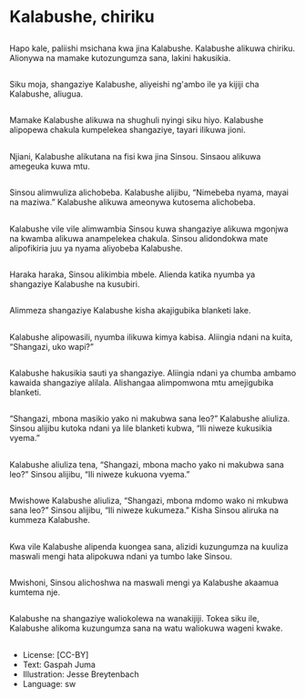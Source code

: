 # Kalabushe, chiriku

##
Hapo kale, paliishi msichana
kwa jina Kalabushe.
Kalabushe alikuwa chiriku.
Alionywa na mamake
kutozungumza sana, lakini
hakusikia.

##
Siku moja, shangaziye
Kalabushe, aliyeishi ng'ambo ile
ya kijiji cha Kalabushe, aliugua.

##
Mamake Kalabushe alikuwa na
shughuli nyingi siku hiyo.
Kalabushe alipopewa chakula
kumpelekea shangaziye, tayari
ilikuwa jioni.

##
Njiani, Kalabushe alikutana na
fisi kwa jina Sinsou.
Sinsaou alikuwa amegeuka
kuwa mtu.

##
Sinsou alimwuliza alichobeba.
Kalabushe alijibu, “Nimebeba
nyama, mayai na maziwa.”
Kalabushe alikuwa ameonywa
kutosema alichobeba.

##
Kalabushe vile vile alimwambia
Sinsou kuwa shangaziye
alikuwa mgonjwa na kwamba
alikuwa anampelekea chakula.
Sinsou alidondokwa mate
alipofikiria juu ya nyama
aliyobeba Kalabushe.

##
Haraka haraka, Sinsou alikimbia
mbele.
Alienda katika nyumba ya
shangaziye Kalabushe na
kusubiri.

##
Alimmeza shangaziye
Kalabushe kisha akajigubika
blanketi lake.

##
Kalabushe alipowasili, nyumba
ilikuwa kimya kabisa.
Aliingia ndani na kuita,
“Shangazi, uko wapi?”

##
Kalabushe hakusikia sauti ya
shangaziye.
Aliingia ndani ya chumba
ambamo kawaida shangaziye
alilala.
Alishangaa alimpomwona mtu
amejigubika blanketi.

##
“Shangazi, mbona masikio yako
ni makubwa sana leo?”
Kalabushe aliuliza.
Sinsou alijibu kutoka ndani ya
lile blanketi kubwa, “Ili niweze
kukusikia vyema.”

##
Kalabushe aliuliza tena,
“Shangazi, mbona macho yako
ni makubwa sana leo?”
Sinsou alijibu, “Ili niweze
kukuona vyema.”

##
Mwishowe Kalabushe aliuliza,
“Shangazi, mbona mdomo wako
ni mkubwa sana leo?”
Sinsou alijibu, “Ili niweze
kukumeza.”
Kisha Sinsou aliruka na
kummeza Kalabushe.

##
Kwa vile Kalabushe alipenda
kuongea sana, alizidi
kuzungumza na kuuliza maswali
mengi hata alipokuwa ndani ya
tumbo lake Sinsou.

##
Mwishoni, Sinsou alichoshwa na
maswali mengi ya Kalabushe
akaamua kumtema nje.

##
Kalabushe na shangaziye
waliokolewa na wanakijiji.
Tokea siku ile, Kalabushe
alikoma kuzungumza sana na
watu waliokuwa wageni kwake.

##
* License: [CC-BY]
* Text: Gaspah Juma
* Illustration: Jesse Breytenbach
* Language: sw
